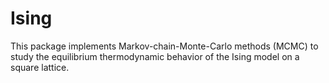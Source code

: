 # Ising

This package implements Markov-chain-Monte-Carlo methods (MCMC) to study the equilibrium thermodynamic behavior of the Ising model on a square lattice.

